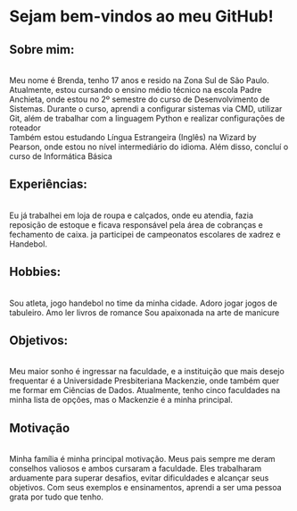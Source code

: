 <h1>Sejam bem-vindos ao meu GitHub!</h1>

<h2>Sobre mim:</h2>
<br>Meu nome é Brenda, tenho 17 anos e resido na Zona Sul de São Paulo. Atualmente, estou cursando o ensino médio técnico na escola Padre Anchieta, onde estou no 2º semestre do curso de Desenvolvimento de Sistemas. Durante o curso, aprendi a configurar sistemas via CMD, utilizar Git, além de trabalhar com a linguagem Python e realizar configurações de roteador 
<br>Também estou estudando Língua Estrangeira (Inglês) na Wizard by Pearson, onde estou no nível intermediário do idioma. Além disso, concluí o curso de Informática Básica
 
 <h2>Experiências: </h2>
 <br>Eu já trabalhei em loja de roupa e calçados, onde eu atendia, fazia reposição de estoque e ficava responsável pela área de cobranças e fechamento de caixa. 
 ja participei de campeonatos escolares de xadrez e Handebol.</h3>

 <h2>Hobbies: </h2>
<br>Sou atleta, jogo handebol no time da minha cidade. 
Adoro jogar jogos de tabuleiro. 
Amo ler livros de romance
Sou apaixonada na arte de manicure

<h2>Objetivos: </h2>
<br>Meu maior sonho é ingressar na faculdade, e a instituição que mais desejo frequentar é a Universidade Presbiteriana Mackenzie, onde também quer me formar em Ciências de Dados. Atualmente, tenho cinco faculdades na minha lista de opções, mas o Mackenzie é a minha principal.

<h2>Motivação</h2>
<br>Minha família é minha principal motivação. Meus pais sempre me deram conselhos valiosos e ambos cursaram a faculdade. Eles trabalharam arduamente para superar desafios, evitar dificuldades e alcançar seus objetivos. Com seus exemplos e ensinamentos, aprendi a ser uma pessoa grata por tudo que tenho. 
